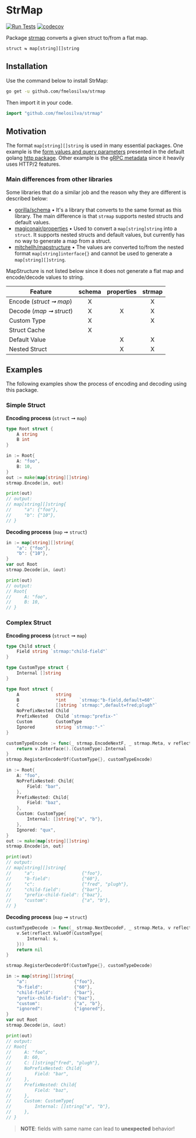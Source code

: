 # StrMap

[![Run Tests](https://github.com/fmelosilva/strmap/actions/workflows/test.yml/badge.svg)](https://github.com/fmelosilva/strmap/actions/workflows/test.yml) [![codecov](https://codecov.io/gh/fmelosilva/strmap/branch/main/graph/badge.svg?token=GRGBRSLSBS)](https://codecov.io/gh/fmelosilva/strmap)

Package [strmap](https://github.com/fmelosilva/strmap) converts a given struct to/from a flat map.

    struct ⇆ map[string][]string


## Installation

Use the command below to install StrMap:

```sh
go get -u github.com/fmelosilva/strmap
```

Then import it in your code.

```go
import "github.com/fmelosilva/strmap"
```


## Motivation

The format `map[string][]string` is used in many essential packages. One example is the [form values and query parameters](https://pkg.go.dev/net/url#Values) presented in the default golang [http package](https://pkg.go.dev/net/http). Other example is the [gRPC metadata](https://pkg.go.dev/google.golang.org/grpc/metadata#MD) since it heavily uses HTTP/2 features.

### Main differences from other libraries

Some libraries that do a similar job and the reason why they are different is described below:

* [gorilla/schema](https://github.com/gorilla/schema) • It's a library that converts to the same format as this library. The main difference is that `strmap` supports nested structs and default values.
* [magiconair/properties](https://github.com/magiconair/properties) • Used to convert a `map[string]string` into a `struct`. It supports nested structs and default values, but currently has no way to generate a map from a struct.
* [mitchellh/mapstructure](https://github.com/mitchellh/mapstructure) • The values are converted to/from the nested format `map[string]interface{}` and cannot be used to generate a `map[string][]string`.

MapStructure is not listed below since it does not generate a flat map and encode/decode values to string.

| Feature                 | schema | properties | strmap |
| ----------------------- | :----: | :--------: | :----: |
| Encode (*struct ➞ map*) |   X    |            |   X    |
| Decode (*map ➞ struct*) |   X    |     X      |   X    |
| Custom Type             |   X    |            |   X    |
| Struct Cache            |   X    |            |        |
| Default Value           |        |     X      |   X    |
| Nested Struct           |        |     X      |   X    |

## Examples

The following examples show the process of encoding and decoding using this package.

### Simple Struct

**Encoding process** (`struct` ➞ `map`)

```go
type Root struct {
    A string
    B int
}

in := Root{
    A: "foo",
    B: 10,
}
out := make(map[string][]string)
strmap.Encode(in, out)

print(out)
// output:
// map[string][]string{
//     "a": {"foo"},
//     "b": {"10"},
// }
```
**Decoding process** (`map` ➞ `struct`)

```go
in := map[string][]string{
    "a": {"foo"},
    "b": {"10"},
}
var out Root
strmap.Decode(in, &out)

print(out)
// output:
// Root{
//     A: "foo",
//     B: 10,
// }
```

### Complex Struct

**Encoding process** (`struct` ➞ `map`)

```go
type Child struct {
    Field string `strmap:"child-field"`
}

type CustomType struct {
    Internal []string
}

type Root struct {
    A              string
    B              *int     `strmap:"b-field,default=60"`
    C              []string `strmap:",default=fred;plugh"`
    NoPrefixNested Child
    PrefixNested   Child `strmap:"prefix-"`
    Custom         CustomType
    Ignored        string `strmap:"-"`
}

customTypeEncode := func(_ strmap.EncodeNextF, _ strmap.Meta, v reflect.Value) []string {
    return v.Interface().(CustomType).Internal
}
strmap.RegisterEncoderOf(CustomType{}, customTypeEncode)

in := Root{
    A: "foo",
    NoPrefixNested: Child{
        Field: "bar",
    },
    PrefixNested: Child{
        Field: "baz",
    },
    Custom: CustomType{
        Internal: []string{"a", "b"},
    },
    Ignored: "qux",
}
out := make(map[string][]string)
strmap.Encode(in, out)

print(out)
// output: 
// map[string][]string{
//     "a":                  {"foo"},
//     "b-field":            {"60"},
//     "c":                  {"fred", "plugh"},
//     "child-field":        {"bar"},
//     "prefix-child-field": {"baz"},
//     "custom":             {"a", "b"},
// }
```

**Decoding process** (`map` ➞ `struct`)

```go
customTypeDecode := func(_ strmap.NextDecodeF, _ strmap.Meta, v reflect.Value, s []string) error {
    v.Set(reflect.ValueOf(CustomType{
        Internal: s,
    }))
    return nil
}

strmap.RegisterDecoderOf(CustomType{}, customTypeDecode)

in := map[string][]string{
    "a":                  {"foo"},
    "b-field":            {"60"},
    "child-field":        {"bar"},
    "prefix-child-field": {"baz"},
    "custom":             {"a", "b"},
    "ignored":            {"ignored"},
}
var out Root
strmap.Decode(in, &out)

print(out)
// output:
// Root{
//     A: "foo",
//     B: 60,
//     C: []string{"fred", "plugh"},
//     NoPrefixNested: Child{
//         Field: "bar",
//     },
//     PrefixNested: Child{
//         Field: "baz",
//     },
//     Custom: CustomType{
//         Internal: []string{"a", "b"},
//     },
// }
```

> **NOTE**: fields with same name can lead to **unexpected** behavior!

